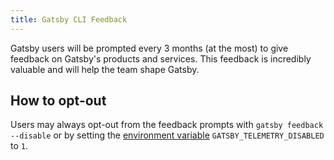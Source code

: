 ```yaml
---
title: Gatsby CLI Feedback
---
```


Gatsby users will be prompted every 3 months (at the most) to give feedback on Gatsby's products and services. This feedback is incredibly valuable and will help the team shape Gatsby.

## How to opt-out

Users may always opt-out from the feedback prompts with `gatsby feedback --disable` or by setting the [environment variable](/docs/how-to/local-development/environment-variables/) `GATSBY_TELEMETRY_DISABLED` to `1`.
